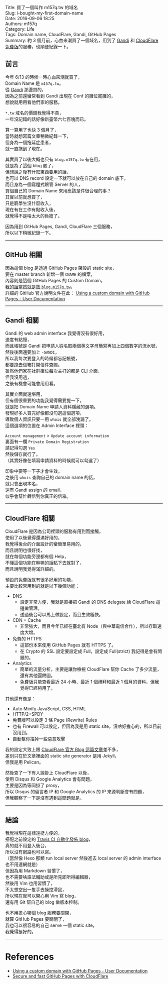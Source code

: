 Title: 買了一個叫作 m157q.tw 的域名  
Slug: i-bought-my-first-domain-name  
Date: 2016-09-06 18:25  
Authors: m157q  
Category: Life  
Tags: Domain name, CloudFlare, Gandi, GitHub Pages  
Summary: 約 3 個月前，心血來潮買了一個域名，用到了 [Gandi](https://www.gandi.net/) 和 [CloudFlare 免費版](https://www.cloudflare.com/)的服務，也順便紀錄一下。  
  
  
## 前言  
  
今年 6/13 的時候一時心血來潮就買了，  
Domain Name 是 `m157q.tw`。  
從 [Gandi](https://www.gandi.net/) 那邊買的，  
因為之前還蠻常看到 Gandi 出現在 Conf 的攤位擺攤的，  
想說就用用看他們家的服務。  
  
`*.tw` 域名的價錢我覺得不貴，  
一年沒記錯的話好像新臺幣六七百塊而已。  
  
算一算用了也快 3 個月了，  
當時就想寫篇文章稍微紀錄一下，  
但身為一個拖延症患者，  
就一直拖到了現在。  
  
其實買了以後大概也只有 `blog.m157q.tw` 有在用，  
就是為了這個 blog 罷了，  
但想說之後有什麼東西要用的話，  
也可以 DNS record 設定一下就可以放在自己的 domain 底下，  
而且身為一個寫程式跟管 Server 的人，  
買個自己的 Domain Name 來用應該是件很合理的事？  
其實以前就想買了，  
只是窮學生沒什麼收入，  
現在有在工作有點收入後，  
就覺得不是啥太大的負擔了。  
  
因為用到 GitHub Pages, Gandi, CloudFlare 三個服務，  
所以以下稍微紀錄一下。  
  
---  
  
## GitHub 相關  
  
因為這個 blog 是透過 GitHub Pages 架設的 static site，  
要在 master branch 新增一個 `CNAME` 的檔案，  
內容則是這個 GitHub Pages 的 Custom Domain，  
[我的話當然就是放 `blog.m157q.tw`](https://github.com/M157q/m157q.github.io/blob/master/CNAME)，  
詳細的 GitHub 官方說明文件在此： [Using a custom domain with GitHub Pages - User Documentation](https://help.github.com/articles/using-a-custom-domain-with-github-pages/)  
  
---  
  
## Gandi 相關  
  
Gandi 的 web admin interface 我覺得沒有很好用，  
速度有點慢，  
而且帳號是 Gandi 把申請人姓名取兩個英文字母簡寫再加上四個數字的流水號，  
然後後面還要加上 `-GANDI`，  
所以我每次要登入的時候都忘記帳號，  
都要跑去信箱打開信件查閱。  
雖然他們家在社群攤位每次主打的都是 CLI 介面，  
但我沒用過，  
之後有機會可能會用用看。  
  
其實介面就還堪用，  
但有個很重要的功能我覺得需要提一下，  
就是把 Domain Name 申請人資料隱藏的選項。  
發現好多人買完好像都沒勾選這個選項，  
導致個人資訊只要一用 `whois` 就全部洩漏了。  
這個選項的位置在 Admin Interface 裡頭：  
  
`Account management` > `Update account information`  
裏面有一欄 `Private Domain Registration`  
請記得勾選 `Yes`  
然後儲存就行了。  
（其實好像在填寫申請資料的時候就可以勾選了）  
  
印象中要等一下子才會生效。  
之後用 `whois` 查詢自己的 domain name 的話，  
就只會出現本名，  
還有 Gandi assign 的 email，  
似乎會幫忙轉信到你真正的信箱。  
  
---  
  
## CloudFlare 相關  
  
CloudFlare 是因為公司裡頭的服務有用到而接觸，  
使用了以後覺得還滿好用的，  
我覺得後台的介面設計的蠻簡單易用的，  
而且說明也很好找，  
就在每個功能旁邊都有個 Help，  
不懂這個功能在幹嘛的話點下去就對了，  
而且說明我覺得滿詳細的。  
  
預設的免費版就有很多好用的功能，  
主要比較常用到的就是以下幾個功能：  
  
+ DNS  
    + 設定非常方便，我就是直接把 Gandi 的 DNS delegate 給 CloudFlare 這邊做管理。  
    + 透過後台可以馬上做設定，而且生效極快。  
+ CDN + Cache  
    + 非常強大，而且今年已經在臺北有 Node（與中華電信合作），所以存取速度大增。  
+ 免費的 HTTPS  
    + 這部份本來使用 GitHub Pages 就有 HTTPS 了。  
    + 在 Crypto 的 SSL 設定要設定成 Full，設定成 Full(strict) 我記得是會有問題的。  
+ Analytics  
    + 簡單的流量分析，主要是讓你檢視 CloudFlare 幫你 Cache 了多少流量，還有其他圓餅圖。  
    + 免費版只能查看最近 24 小時、最近 1 個禮拜和最近 1 個月的資料，但我覺得已經夠用了。  
  
其他還有像是：  
  
+ Auto Minify JavaScript, CSS, HTML  
+ HTTP/2+SPDY  
+ 免費版可以設定 3 條 Page (Rewrite) Rules  
+ 也有 Firewall 可以設定，但因為我是用 static site，沒啥好擔心的，所以目前沒用到。  
+ 自動幫你擋掉一些惡意攻擊  
  
我的設定大致上跟 [CloudFlare 官方 Blog 這篇文章](https://blog.cloudflare.com/secure-and-fast-github-pages-with-cloudflare/)差不多，  
差別只在於文章裡面的 static site generator 是用 Jekyll，  
但我是用 Pelican。  
  
然後查了一下有人說掛上 CloudFlare 以後，  
使用 Disqus 和 Google Analytics 會有問題，  
主要是因為等同掛了 proxy，  
所以 Disqus 的留言者 IP 和 Google Analytics 的 IP 來源判斷會有問題，  
但我觀察了一下是沒有遇到這問題就是。  
  
---  
  
## 結論  
  
我覺得現在這樣還挺方便的，  
搭配之前設定的 [Travis CI 自動化發佈 blog](/posts/2016/05/08/use-travis-ci-to-publish-pelican-blog-on-github-pages-automatically/)，  
真的就不用登入後台，  
所以沒有網路也可以寫。  
（當然像 Hexo 那類 run local server 然後進去 local server 的 admin interface 也不用連網就是）  
但因為用 Markdown 習慣了，  
也不需要啥語法輔助或是所見即所得編輯器，  
然後用 Vim 也用習慣了，  
不太想空出一隻手去操控滑鼠，  
所以現在就可以開心用 Vim 寫 blog，  
還有用 Git 幫自己的 blog 做版本控制。  
  
也不用擔心哪個 blog 服務要關閉，  
就算 GitHub Pages 要關閉了，  
我也可以很容易的自己 serve 一個 static site，  
我覺得挺好的。  
  
---  
  
# References  
  
+ [Using a custom domain with GitHub Pages - User Documentation](https://help.github.com/articles/using-a-custom-domain-with-github-pages/)  
+ [Secure and fast GitHub Pages with CloudFlare](https://blog.cloudflare.com/secure-and-fast-github-pages-with-cloudflare/)  
